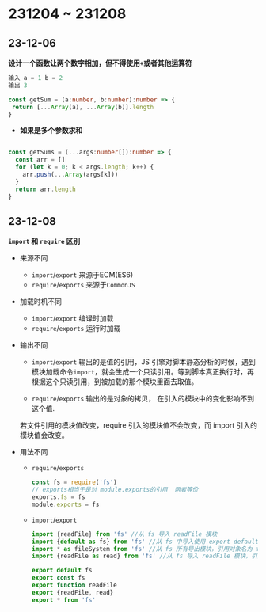 # 231204 ~ 231208

## 23-12-06

**设计一个函数让两个数字相加，但不得使用`+`或者其他运算符**

```javascript
输入 a = 1 b = 2
输出 3
```

```typescript
const getSum = (a:number, b:number):number => {
 return [...Array(a), ...Array(b)].length
}
```

- **如果是多个参数求和**

```typescript

const getSums = (...args:number[]):number => {
  const arr = []
  for (let k = 0; k < args.length; k++) {
    arr.push(...Array(args[k]))
  }
  return arr.length
}
```

## 23-12-08

**`import` 和 `require` 区别**

- 来源不同
  - `import`/`export` 来源于ECM(ES6)
  - `require`/`exports` 来源于`CommonJS`

- 加载时机不同
  - `import`/`export` 编译时加载
  - `require`/`exports` 运行时加载

- 输出不同
  - `import`/`export` 输出的是值的引用，JS 引擎对脚本静态分析的时候，遇到模块加载命令`import`，就会生成一个只读引用。等到脚本真正执行时，再根据这个只读引用，到被加载的那个模块里面去取值。

  - `require`/`exports` 输出的是对象的拷贝， 在引入的模块中的变化影响不到这个值.

  若文件引用的模块值改变，require 引入的模块值不会改变，而 import 引入的模块值会改变。

- 用法不同

  - `require`/`exports`

    ```javascript
    const fs = require('fs')
    // exports相当于是对 module.exports的引用  两者等价
    exports.fs = fs
    module.exports = fs
    ```

  - `import`/`export`

    ```javascript
    import {readFile} from 'fs' //从 fs 导入 readFile 模块
    import {default as fs} from 'fs' //从 fs 中导入使用 export default 导出的模块
    import * as fileSystem from 'fs' //从 fs 所有导出模块，引用对象名为 fileSystem
    import {readFile as read} from 'fs' //从 fs 导入 readFile 模块，引用对象名为 read

    export default fs
    export const fs
    export function readFile
    export {readFile, read}
    export * from 'fs'
    ```
